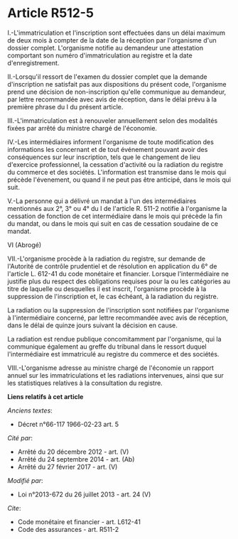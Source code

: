 # Article R512-5

I.-L'immatriculation et l'inscription sont effectuées dans un délai maximum de deux mois à compter de la date de la réception
par l'organisme d'un dossier complet. L'organisme notifie au demandeur une attestation comportant son numéro
d'immatriculation au registre et la date d'enregistrement. 

II.-Lorsqu'il ressort de l'examen du dossier complet que la demande d'inscription ne satisfait pas aux dispositions du
présent code, l'organisme prend une décision de non-inscription qu'elle communique au demandeur, par lettre recommandée avec
avis de réception, dans le délai prévu à la première phrase du I du présent article. 

III.-L'immatriculation est à renouveler annuellement selon des modalités fixées par arrêté du ministre chargé de l'économie. 

IV.-Les intermédiaires informent l'organisme de toute modification des informations les concernant et de tout événement
pouvant avoir des conséquences sur leur inscription, tels que le changement de lieu d'exercice professionnel, la cessation
d'activité ou la radiation du registre du commerce et des sociétés. L'information est transmise dans le mois qui précède
l'évenement, ou quand il ne peut pas être anticipé, dans le mois qui suit. 

V.-La personne qui a délivré un mandat à l'un des intermédiaires mentionnés aux 2°, 3° ou 4° du I de l'article R. 511-2
notifie à l'organisme la cessation de fonction de cet intermédiaire dans le mois qui précède la fin du mandat, ou dans le
mois qui suit en cas de cessation soudaine de ce mandat. 

VI (Abrogé) 

VII.-L'organisme procède à la radiation du registre, sur demande de l'Autorité de contrôle prudentiel et de résolution en
application du 6° de l'article L. 612-41 du code monétaire et financier. Lorsque l'intermédiaire ne justifie plus du respect
des obligations requises pour la ou les catégories au titre de laquelle ou desquelles il est inscrit, l'organisme procède à
la suppression de l'inscription et, le cas échéant, à la radiation du registre. 

La radiation ou la suppression de l'inscription sont notifiées par l'organisme à l'intermédiaire concerné, par lettre
recommandée avec avis de réception, dans le délai de quinze jours suivant la décision en cause. 

La radiation est rendue publique concomitamment par l'organisme, qui la communique également au greffe du tribunal dans le
ressort duquel l'intermédiaire est immatriculé au registre du commerce et des sociétés. 

VIII.-L'organisme adresse au ministre chargé de l'économie un rapport annuel sur les immatriculations et les radiations
intervenues, ainsi que sur les statistiques relatives à la consultation du registre.

**Liens relatifs à cet article**

_Anciens textes_:

  - Décret n°66-117 1966-02-23 art. 5

_Cité par_:

  - Arrêté du 20 décembre 2012 - art. (V)
  - Arrêté du 24 septembre 2014 - art. (Ab)
  - Arrêté du 27 février 2017 - art. (V)

_Modifié par_:

  - Loi n°2013-672 du 26 juillet 2013 - art. 24 (V)

_Cite_:

  - Code monétaire et financier - art. L612-41
  - Code des assurances - art. R511-2
